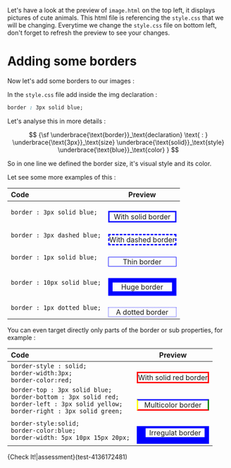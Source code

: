 Let's have a look at the preview of `image.html` on the top left, it displays pictures of cute animals. This html file is referencing the `style.css` that we will be changing. Everytime we change the `style.css` file on bottom left, don't forget to refresh the preview to see your changes.

# Adding some borders

Now let's add some borders to our images :

In the `style.css` file add inside the img declaration :

```css
border : 3px solid blue;
```

Let's analyse this in more details :

$$
{\sf
\underbrace{\text{border}}_\text{declaration}
\text{ : } 
\underbrace{\text{3px}}_\text{size}
\underbrace{\text{solid}}_\text{style}  
\underbrace{\text{blue}}_\text{color} 
}
$$

So in one line we defined the border size, it's visual style and its color.

Let see some more examples of this :

| Code | Preview |
|:---- |:------: |
| `border : 3px solid blue;` | <div style='border : 3px solid blue;'>With solid border</div> |
| `border : 3px dashed blue;` | <div style='border : 3px dashed blue;'>With dashed border</div> |
| `border : 1px solid blue;` | <div style='border : 1px solid blue;'>Thin border</div> |
| `border : 10px solid blue;` | <div style='border : 10px solid blue;'>Huge border</div> |
| `border : 1px dotted blue;` | <div style='border : 1px dotted blue;'>A dotted border</div> |

You can even target directly only parts of the border or sub properties, for example :

| Code | Preview |
|:----|:------: |
| `border-style : solid;`<br>`border-width:3px;`<br>`border-color:red;` | <div style='border-style:solid; border-width:3px;border-color:red;'>With solid red border</div> |
| `border-top : 3px solid blue;` <br> `border-bottom : 3px solid red;` <br> `border-left : 3px solid yellow;` <br> `border-right : 3px solid green;`  | <div style='border-top : 3px solid blue;border-bottom : 3px solid red;border-left : 3px solid yellow;border-right : 3px solid green;'>Multicolor border</div> |
| `border-style:solid;` <br> `border-color:blue;` <br> `border-width: 5px 10px 15px 20px;` | <div style='border-style:solid; border-color:blue;border-width: 5px 10px 15px 20px;'>Irregulat border</div> |

{Check It!|assessment}(test-4136172481)




